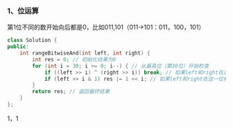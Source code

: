 ### 1、位运算

第1位不同的数开始向后都是0，比如011,101（011->101：011，100，101）

```cpp 
class Solution {
public:
    int rangeBitwiseAnd(int left, int right) {
        int res = 0; // 初始化结果为0
        for (int i = 30; i >= 0; i--) { // 从最高位（第30位）开始检查
            if ((left >> i) ^ (right >> i)) break; // 如果left和right在这一位不同，退出循环
            if (left >> i & 1) res |= 1 << i; // 如果left和right在这一位相同且为1，将结果中这一位设为1
        }
        return res; // 返回最终结果
    }
};
```

1，1



